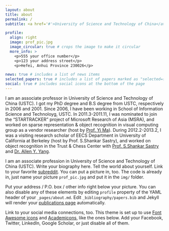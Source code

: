 ```yaml
---
layout: about
title: about
permalink: /
subtitle: <a href='#'>University of Science and Technology of China</a>. No.96, Jinzhai Road, Baohe District, Hefei City, Anhui Province, China. Contacts. Moto. Etc.

profile:
  align: right
  image: prof_pic.jpg
  image_circular: true # crops the image to make it circular
  more_info: >
    <p>555 your office number</p>
    <p>123 your address street</p>
    <p>Hefei, Anhui Province 230026</p>

news: true # includes a list of news items
selected_papers: true # includes a list of papers marked as "selected={true}"
social: true # includes social icons at the bottom of the page
---
```


I am an associate professor in University of Science and Technology of China (USTC). I got my PhD degree and B.S degree from USTC, respectively in 2006 and 2001. Since 2006, I have been working in School of Information Science and Technoloyg, USTC. In 2011.3-2011.11, I was nominated to join the “STARTRACKER” project of Microsoft Research of Asia (MSRA), and worked on sparse representation & object recognition in visual computing group as a vendor researcher (host by [Prof. Yi Ma](https://people.eecs.berkeley.edu/~yima/)). During 2012.2-2013.2, I was a visiting research scholar of EECS Department in University of California at Berkeley (host by Prof. S.Shankar Sastry), and worked on object recognition in the Trust & Chess Center with [Prof. S.Shankar Sastry](http://robotics.eecs.berkeley.edu/~sastry/) and [Dr. Allen Y. Yang](http://www.eecs.berkeley.edu/~yang/).

I am an associate profession in University of Science and Technology of China (USTC). 
Write your biography here. Tell the world about yourself. Link to your favorite [subreddit](http://reddit.com). You can put a picture in, too. The code is already in, just name your picture `prof_pic.jpg` and put it in the `img/` folder.

Put your address / P.O. box / other info right below your picture. You can also disable any of these elements by editing `profile` property of the YAML header of your `_pages/about.md`. Edit `_bibliography/papers.bib` and Jekyll will render your [publications page](/al-folio/publications/) automatically.

Link to your social media connections, too. This theme is set up to use [Font Awesome icons](https://fontawesome.com/) and [Academicons](https://jpswalsh.github.io/academicons/), like the ones below. Add your Facebook, Twitter, LinkedIn, Google Scholar, or just disable all of them.
